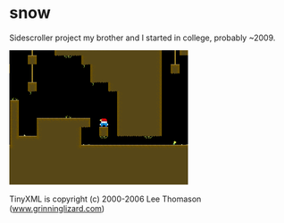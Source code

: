 # snow

Sidescroller project my brother and I started in college, probably ~2009.

![Screenshot](/screenshot.png?raw=true)

TinyXML is copyright (c) 2000-2006 Lee Thomason (www.grinninglizard.com)
